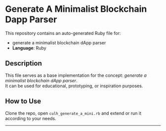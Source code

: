 # Generate A Minimalist Blockchain Dapp Parser

This repository contains an auto-generated Ruby file for:

- generate a minimalist blockchain dApp parser
- **Language**: Ruby

## Description

This file serves as a base implementation for the concept: *generate a minimalist blockchain dApp parser*.  
It can be used for educational, prototyping, or inspiration purposes.

## How to Use

Clone the repo, open `culh_generate_a_mini.rb` and extend or run it according to your needs.

---


